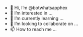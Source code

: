 - 👋 Hi, I’m @botwhatsapphex
- 👀 I’m interested in ...
- 🌱 I’m currently learning ...
- 💞️ I’m looking to collaborate on ...
- 📫 How to reach me ...

<!---
botwhatsapphex/botwhatsapphex is a ✨ special ✨ repository because its `README.md` (this file) appears on your GitHub profile.
You can click the Preview link to take a look at your changes.
--->
